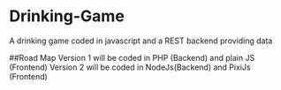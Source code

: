 # Drinking-Game
A drinking game coded in javascript and a REST backend providing data

##Road Map
Version 1 will be coded in PHP (Backend) and plain JS (Frontend)
Version 2 will be coded in NodeJs(Backend) and PixiJs (Frontend)


